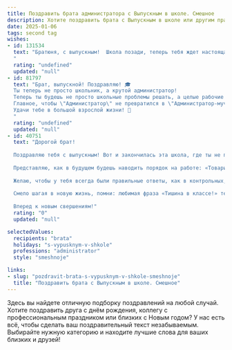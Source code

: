 ```yaml
---
title: Поздравить брата администратора с Выпускным в школе. Смешное
description: Хотите поздравить брата с Выпускным в школе или другим праздником? Наш ИИ создаст незабываемое поздравление, а вы обязательно выделитесь среди других.  
date: 2025-01-06
tags: second tag
wishes:
- id: 131534
  text: "Братюня, с выпускным!  Школа позади, теперь тебя ждет настоящая жизнь, полная… административных задач!  Шучу, конечно (ну почти!).  Поздравляю с окончанием этого этапа и желаю, чтобы работа администратором была не скучнее, чем школьные уроки (это, я надеюсь, невозможно!). Пусть твоя карьера взлетит выше, чем оценки твоих одноклассников на контрольных по математике!  Удачи, и помни:  клиенты – это новые однокласники, только платящие! 😉
  "
  rating: "undefined"
  updated: "null"
- id: 81797
  text: "Брат, выпускной! Поздравляю! 🎓
  Ты теперь не просто школьник, а крутой администратор!
  Теперь ты будешь не просто школьные проблемы решать, а целые рабочие системы налаживать! 💪
  Главное, чтобы \"Администратор\" не превратился в \"Администратор-мученик\"! 😉
  Удачи тебе в большой взрослой жизни! 🎉
  "
  rating: "undefined"
  updated: "null"
- id: 40751
  text: "Дорогой брат!
  
  Поздравляю тебя с выпускным! Вот и закончилась эта школа, где ты не просто учился, но и стал мастером по добыванию знаний на переменах! Теперь ты уже не просто ученик, а настоящая звездочка-администратор.
  
  Представляю, как в будущем будешь наводить порядок на работе: «Товарищи, на столе должны лежать только документы, а не остатки бутербродов с перемены!» Не забудь говорить с коллегами вежливо — после всех этих лет в школе ты точно знаешь, как зажигать даже самые серые будни!
  
  Желаю, чтобы у тебя всегда были правильные ответы, как в контрольных, и оптимистичный настрой, когда коллеги теряются в резюме как в лабиринте. Пусть каждый новый проект удается, как случайная находка на последнем звонке!
  
  Смело шагая в новую жизнь, помни: любимая фраза «Тишина в классе!» теперь поменяется на «Тишина в офисе!» Удачи тебе, брат!
  
  Вперед к новым свершениям!"
  rating: "0"
  updated: "null"

selectedValues:
  recipients: "brata"
  holidays: "s-vypusknym-v-shkole"
  professions: "administrator"
  style: "smeshnoje"

links:
- slug: "pozdravit-brata-s-vypusknym-v-shkole-smeshnoje"
  title: "Поздравить брата с Выпускным в школе. Смешное"
---
```


Здесь вы найдете отличную подборку поздравлений на любой случай. 
Хотите поздравить друга с днём рождения, коллегу с профессиональным праздником или близких с Новым годом? У нас есть всё, чтобы сделать ваш поздравительный текст незабываемым. Выбирайте нужную категорию и находите лучшие слова для ваших близких и друзей!
